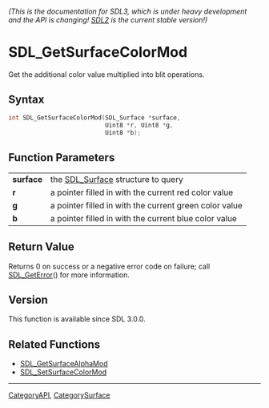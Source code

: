 ###### (This is the documentation for SDL3, which is under heavy development and the API is changing! [SDL2](https://wiki.libsdl.org/SDL2/) is the current stable version!)
# SDL_GetSurfaceColorMod

Get the additional color value multiplied into blit operations.

## Syntax

```c
int SDL_GetSurfaceColorMod(SDL_Surface *surface,
                           Uint8 *r, Uint8 *g,
                           Uint8 *b);

```

## Function Parameters

|                 |                                                        |
| --------------- | ------------------------------------------------------ |
| **surface**     | the [SDL_Surface](SDL_Surface.md) structure to query      |
| **r**           | a pointer filled in with the current red color value   |
| **g**           | a pointer filled in with the current green color value |
| **b**           | a pointer filled in with the current blue color value  |

## Return Value

Returns 0 on success or a negative error code on failure; call
[SDL_GetError](SDL_GetError.md)() for more information.

## Version

This function is available since SDL 3.0.0.

## Related Functions

* [SDL_GetSurfaceAlphaMod](SDL_GetSurfaceAlphaMod.md)
* [SDL_SetSurfaceColorMod](SDL_SetSurfaceColorMod.md)

----
[CategoryAPI](CategoryAPI.md), [CategorySurface](CategorySurface.md)
